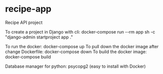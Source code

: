 # recipe-app
Recipe API project

To create a project in Django with cli: docker-compose run --rm app sh -c "django-admin startproject app ."

To run the docker: docker-compose up
To pull down the docker image after change Dockerfile: docker-compose down
To build the docker image: docker-compose build

Database manager for python: psycopg2 (easy to install with Docker) 
